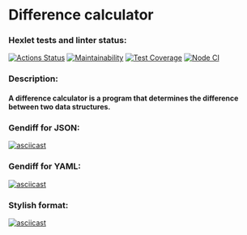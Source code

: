 # Difference calculator
### Hexlet tests and linter status:
[![Actions Status](https://github.com/philologistIsCodingHere/frontend-project-46/workflows/hexlet-check/badge.svg)](https://github.com/philologistIsCodingHere/frontend-project-46/actions)
[![Maintainability](https://api.codeclimate.com/v1/badges/dbbf77fb0de92ba4fe15/maintainability)](https://codeclimate.com/github/philologistIsCodingHere/frontend-project-46/maintainability)
[![Test Coverage](https://api.codeclimate.com/v1/badges/dbbf77fb0de92ba4fe15/test_coverage)](https://codeclimate.com/github/philologistIsCodingHere/frontend-project-46/test_coverage)
[![Node CI](https://github.com/philologistIsCodingHere/frontend-project-46/actions/workflows/mylinter.yml/badge.svg)](https://github.com/philologistIsCodingHere/frontend-project-46/actions/workflows/mylinter.yml)

### Description:
#### A difference calculator is a program that determines the difference between two data structures.

### Gendiff for JSON:
[![asciicast](https://asciinema.org/a/lYcmsVImiK4VU8BW0rPbTAsa8.svg)](https://asciinema.org/a/lYcmsVImiK4VU8BW0rPbTAsa8)
### Gendiff for YAML:
[![asciicast](https://asciinema.org/a/0PXrwru72OFvkYr8YqWYvF2dx.svg)](https://asciinema.org/a/0PXrwru72OFvkYr8YqWYvF2dx)
### Stylish format:
[![asciicast](https://asciinema.org/a/Ta90FomXlrUnND0VjFFl06uYq.svg)](https://asciinema.org/a/Ta90FomXlrUnND0VjFFl06uYq)
